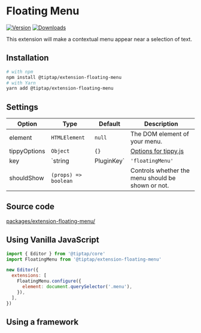 # Floating Menu
[![Version](https://img.shields.io/npm/v/@tiptap/extension-floating-menu.svg?label=version)](https://www.npmjs.com/package/@tiptap/extension-floating-menu)
[![Downloads](https://img.shields.io/npm/dm/@tiptap/extension-floating-menu.svg)](https://npmcharts.com/compare/@tiptap/extension-floating-menu?minimal=true)

This extension will make a contextual menu appear near a selection of text.

## Installation
```bash
# with npm
npm install @tiptap/extension-floating-menu
# with Yarn
yarn add @tiptap/extension-floating-menu
```

## Settings
| Option       | Type                 | Default          | Description                                                             |
| ------------ | -------------------- | ---------------- | ----------------------------------------------------------------------- |
| element      | `HTMLElement`        | `null`           | The DOM element of your menu.                                           |
| tippyOptions | `Object`             | `{}`             | [Options for tippy.js](https://atomiks.github.io/tippyjs/v6/all-props/) |
| key          | `string | PluginKey` | `'floatingMenu'` | The key for the underlying ProseMirror plugin.                          |
| shouldShow   | `(props) => boolean` |                  | Controls whether the menu should be shown or not.                       |

## Source code
[packages/extension-floating-menu/](https://github.com/ueberdosis/tiptap/blob/main/packages/extension-floating-menu/)

## Using Vanilla JavaScript
```js
import { Editor } from '@tiptap/core'
import FloatingMenu from '@tiptap/extension-floating-menu'

new Editor({
  extensions: [
    FloatingMenu.configure({
      element: document.querySelector('.menu'),
    }),
  ],
})
```

## Using a framework
<demos :items="{
  Vue: 'Extensions/FloatingMenu/Vue',
  React: 'Extensions/FloatingMenu/React',
}" />
